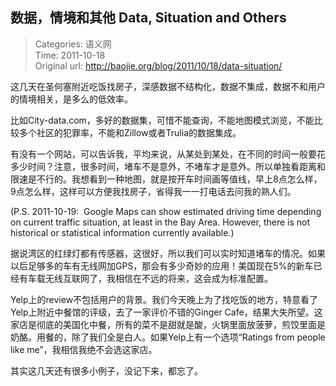 数据，情境和其他 Data, Situation and Others
---
    
> Categories: 语义网  
> Time: 2011-10-18  
> Original url: <http://baojie.org/blog/2011/10/18/data-situation/>
    
这几天在圣何塞附近吃饭找房子，深感数据不结构化，数据不集成，数据不和用户的情境相关，是多么的低效率。

比如City-data.com，多好的数据集，可惜不能查询，不能地图模式浏览，不能比较多个社区的犯罪率，不能和Zillow或者Trulia的数据集成。

有没有一个网站，可以告诉我，平均来说，从某处到某处，在不同的时间一般要花多少时间？注意，很多时间，堵车不是意外，不堵车才是意外。所以单独看距离和限速是不行的。我想看到一种地图，就是按开车时间画等值线，早上8点怎么样，9点怎么样，这样可以方便我找房子，省得我一一打电话去问我的熟人们。

(P.S. 2011-10-19:  Google Maps can show estimated driving time depending on current traffic situation, at least in the Bay Area. However, there is not historical or statistical information currently available.)

据说湾区的红绿灯都有传感器，这很好，所以我们可以实时知道堵车的情况。如果以后足够多的车有无线网加GPS，那会有多少奇妙的应用！美国现在5%的新车已经有车载无线互联网了，我相信在不远的将来，这会成为标准配置。

Yelp上的review不包括用户的背景。我们今天晚上为了找吃饭的地方，特意看了Yelp上附近中餐馆的评级，去了一家评价不错的Ginger Cafe，结果大失所望。这家店是彻底的美国化中餐，所有的菜不是甜就是酸，火锅里面放菠萝，煎饺里面是奶酪。用餐的，除了我们全是白人。如果Yelp上有一个选项“Ratings from people like me”，我相信我绝不会选这家店。

其实这几天还有很多小例子，没记下来，都忘了。     
    